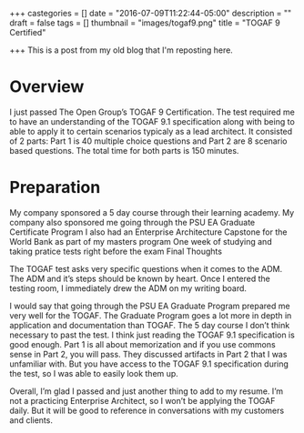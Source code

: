 +++
castegories = []
date = "2016-07-09T11:22:44-05:00"
description = ""
draft = false
tags = []
thumbnail = "images/togaf9.png"
title = "TOGAF 9 Certified"

+++
This is a post from my old blog that I'm reposting here.


# Overview

I just passed The Open Group’s TOGAF 9 Certification.  The test required me to have an understanding of the TOGAF 9.1 specification along with being to able to apply it to certain scenarios typicaly as a lead architect.  It consisted of 2 parts: Part 1 is 40 multiple choice questions and Part 2 are 8 scenario based questions.  The total time for both parts is 150 minutes.

# Preparation

My company sponsored a 5 day course through their learning academy.
My company also sponsored me going through the PSU EA Graduate Certificate Program
I also had an Enterprise Architecture Capstone for the World Bank as part of my masters program
One week of studying and taking pratice tests right before the exam
Final Thoughts

The TOGAF test asks very specific questions when it comes to the ADM.  The ADM and it’s steps should be known by heart.  Once I entered the testing room, I immediately drew the ADM on my writing board.

I would say that going through the PSU EA Graduate Program prepared me very well for the TOGAF.  The Graduate Program goes a lot more in depth in application and documentation than TOGAF.  The 5 day course I don’t think necessary to past the test.  I think just reading the TOGAF 9.1 specification is good enough.  Part 1 is all about memorization and if you use commons sense in Part 2, you will pass.  They discussed artifacts in Part 2 that I was unfamiliar with.  But you have access to the TOGAF 9.1 specification during the test, so I was able to easily look them up.

Overall, I’m glad I passed and just another thing to add to my resume.  I’m not a practicing Enterprise Architect, so I won’t be applying the TOGAF daily.  But it will be good to reference in conversations with my customers and clients.
